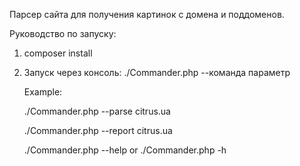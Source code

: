 Парсер сайта для получения картинок с домена и поддоменов.

Руководство по запуску:

1. composer install
2. Запуск через консоль: ./Commander.php --команда параметр

     Example: 
     
     ./Commander.php --parse citrus.ua
     
     ./Commander.php --report citrus.ua
     
     ./Commander.php --help or ./Commander.php -h
     
